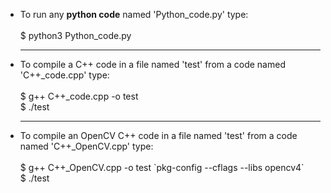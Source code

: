 <ul>
<li>To run any <b>python code</b> named 'Python_code.py' type:</li>
<br>$ python3 Python_code.py
<hr>
<li>To compile a C++ code in a file named 'test' from a code named 'C++_code.cpp' type:</li>
<br>$ g++ C++_code.cpp -o test
<br>$ ./test
<hr>
<li>To compile an OpenCV C++ code in a file named 'test' from a code named 'C++_OpenCV.cpp' type:</li>
<br>$ g++ C++_OpenCV.cpp -o test `pkg-config --cflags --libs opencv4`
<br>$ ./test
</ul>
